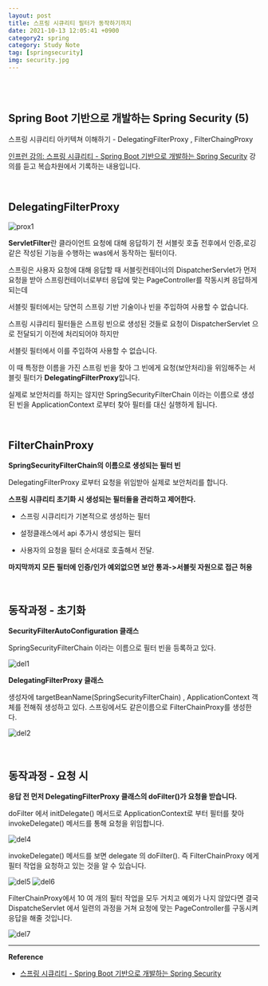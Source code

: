 ```yaml
---
layout: post
title: 스프링 시큐리티 필터가 동작하기까지
date: 2021-10-13 12:05:41 +0900
category2: spring
category: Study Note
tag: [springsecurity]
img: security.jpg 
---
```

<br>

<br>  





## Spring Boot 기반으로 개발하는 Spring Security (5)
  
스프링 시큐리티 아키텍쳐 이해하기 - DelegatingFilterProxy , FilterChaingProxy


[인프런 강의: 스프링 시큐리티 - Spring Boot 기반으로 개발하는 Spring Security](https://www.inflearn.com/course/%EC%BD%94%EC%96%B4-%EC%8A%A4%ED%94%84%EB%A7%81-%EC%8B%9C%ED%81%90%EB%A6%AC%ED%8B%B0) 
강의를 듣고 복습차원에서 기록하는 내용입니다.

<br>  





## DelegatingFilterProxy

![prox1](https://user-images.githubusercontent.com/76927397/137062906-2a200921-92be-404e-a607-f291ebc13b27.PNG)


**ServletFilter**란 클라이언트 요청에 대해 응답하기 전 서블릿 호출 전후에서 인증,로깅  같은 작성된 기능을 수행하는 was에서 동작하는 필터이다.

스프링은 사용자 요청에 대해 응답할 때 서블릿컨테이너의 DispatcherServlet가 먼저 요청을 받아 스프링컨테이너로부터 응답에 맞는 PageController를 작동시켜 응답하게 되는데 

서블릿 필터에서는 당연히 스프링 기반 기술이나 빈을 주입하여 사용할 수 없습니다. 
 
스프링 시큐리티 필터들은 스프링 빈으로 생성된 것들로 요청이 DispatcherServlet 으로 전달되기 이전에 처리되어야 하지만 

서블릿 필터에서 이를 주입하여 사용할 수 없습니다.  

이 때 특정한 이름을 가진 스프링 빈을 찾아 그 빈에게 요청(보안처리)을 위임해주는 서블릿 필터가 **DelegatingFilterProxy**입니다.

실제로 보안처리를 하지는 않지만 SpringSecurityFilterChain 이라는 이름으로 생성된 빈을 ApplicationContext 로부터 찾아 필터를 대신 실행하게 됩니다.

<br> 

## FilterChainProxy

**SpringSecurityFilterChain의 이름으로 생성되는 필터 빈**

DelegatingFilterProxy 로부터 요청을 위임받아 실제로 보안처리를 합니다.

**스프링 시큐리티 초기화 시 생성되는 필터들을 관리하고 제어한다.** 

* 스프링 시큐리티가 기본적으로 생성하는 필터

* 설정클래스에서 api 추가시 생성되는 필터

* 사용자의 요청을 필터 순서대로 호출해서 전달. 

**마지막까지 모든 필터에 인증/인가 예외없으면 보안 통과->서블릿 자원으로 접근 허용** 


<br>

## 동작과정 - 초기화


**SecurityFilterAutoConfiguration 클래스**

SpringSecurityFilterChain 이라는 이름으로 필터 빈을 등록하고 있다. 

![del1](https://user-images.githubusercontent.com/76927397/137074628-a1108b88-d487-4f07-a48c-4321f169e801.png)


**DelegatingFilterProxy 클래스**

생성자에 targetBeanName(SpringSecurityFilterChain) , ApplicationContext 객체를 전해줘 생성하고 있다. 스프링에서도 같은이름으로 FilterChainProxy를 생성한다.

![del2](https://user-images.githubusercontent.com/76927397/137075309-48f2c7bd-22a7-455c-a93b-2605ae7f55e1.PNG)


<br>

## 동작과정 - 요청 시

**응답 전 먼저 DelegatingFilterProxy 클래스의 doFilter()가 요청을 받습니다.** 

doFilter 에서 initDelegate() 메서드로 ApplicationContext로 부터 필터를 찾아 invokeDelegate() 메서드를 통해 요청을 위임합니다.

![del4](https://user-images.githubusercontent.com/76927397/137079625-aed4cd82-f98c-410f-9e95-3a580f8f4914.PNG)


invokeDelegate() 메서드를 보면 delegate 의 doFilter(). 즉 FilterChainProxy 에게 필터 작업을 요청하고 있는 것을 알 수 있습니다.

![del5](https://user-images.githubusercontent.com/76927397/137080274-0c4a2307-2345-4095-9995-02239432a1d2.PNG)
![del6](https://user-images.githubusercontent.com/76927397/137080310-2e415f3e-d5e5-4430-87a1-4d4aad9819dd.PNG)



FilterChainProxy에서 10 여 개의 필터 작업을 모두 거치고 예외가 나지 않았다면 결국 DispatcheServlet 에서 일련의 과정을 거쳐 요청에 맞는 PageController를 구동시켜 응답을 해줄 것입니다.

![del7](https://user-images.githubusercontent.com/76927397/137082055-b969471a-b9e5-458b-9634-327a6220f019.PNG)





----  

**Reference**  
 
* [스프링 시큐리티 - Spring Boot 기반으로 개발하는 Spring Security](https://www.inflearn.com/course/%EC%BD%94%EC%96%B4-%EC%8A%A4%ED%94%84%EB%A7%81-%EC%8B%9C%ED%81%90%EB%A6%AC%ED%8B%B0) 
